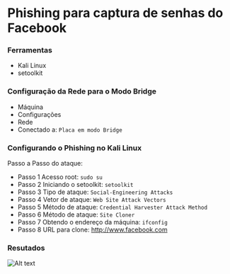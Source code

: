 # Phishing para captura de senhas do Facebook

### Ferramentas

- Kali Linux
- setoolkit
  
### Configuração da Rede para o Modo Bridge 

- Máquina
- Configurações
- Rede
- Conectado a: ``` Placa em modo Bridge ```
  
### Configurando o Phishing no Kali Linux

Passo a Passo do ataque: 

- Passo 1  Acesso root: ``` sudo su ```
- Passo 2  Iniciando o setoolkit: ``` setoolkit ```
- Passo 3  Tipo de ataque: ``` Social-Engineering Attacks ```
- Passo 4  Vetor de ataque: ``` Web Site Attack Vectors ```
- Passo 5  Método de ataque: ```Credential Harvester Attack Method ```
- Passo 6  Método de ataque: ``` Site Cloner ```
- Passo 7  Obtendo o endereço da máquina: ``` ifconfig ```
- Passo 8  URL para clone: http://www.facebook.com

### Resutados

![Alt text](./passwd.png "Optional title")
